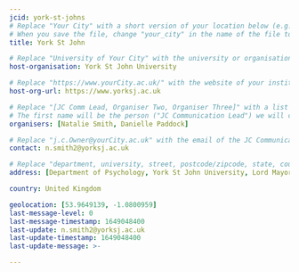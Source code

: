 ```yaml
---
jcid: york-st-johns
# Replace "Your City" with a short version of your location below (e.g. Bristol or Singapore)
# When you save the file, change "your_city" in the name of the file to what you filled out below
title: York St John

# Replace "University of Your City" with the university or organisation that is hoping the journal club (e.g. University of Bristol or Nanyang Technical University)
host-organisation: York St John University 

# Replace "https://www.yourCity.ac.uk/" with the website of your institution
host-org-url: https://www.yorksj.ac.uk

# Replace "[JC Comm Lead, Organiser Two, Organiser Three]" with a list of the people/person organising the journal club separated by commas 
# The first name will be the person ("JC Communication Lead") we will contact to communicate news about ReproducibiliTea 
organisers: [Natalie Smith, Danielle Paddock] 

# Replace "j.c.Owner@yourCity.ac.uk" with the email of the JC Communication Lead
contact: n.smith2@yorksj.ac.uk 

# Replace "department, university, street, postcode/zipcode, state, country" with the departmental address of the JC Communication Lead (we need that to send you merchandise)
address: [Department of Psychology, York St John University, Lord MayorÕs Walk, York, North Yorkshire, Y031 7EX]

country: United Kingdom

geolocation: [53.9649139, -1.0800959]
last-message-level: 0
last-message-timestamp: 1649048400
last-update: n.smith2@yorksj.ac.uk
last-update-timestamp: 1649048400
last-update-message: >-

---
```

